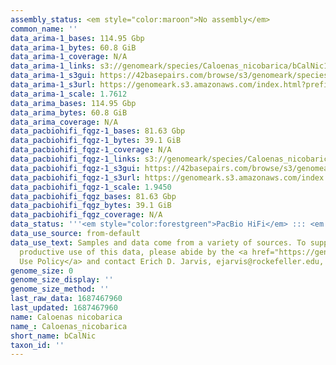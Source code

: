 ```yaml
---
assembly_status: <em style="color:maroon">No assembly</em>
common_name: ''
data_arima-1_bases: 114.95 Gbp
data_arima-1_bytes: 60.8 GiB
data_arima-1_coverage: N/A
data_arima-1_links: s3://genomeark/species/Caloenas_nicobarica/bCalNic1/genomic_data/arima/<br>
data_arima-1_s3gui: https://42basepairs.com/browse/s3/genomeark/species/Caloenas_nicobarica/bCalNic1/genomic_data/arima/
data_arima-1_s3url: https://genomeark.s3.amazonaws.com/index.html?prefix=species/Caloenas_nicobarica/bCalNic1/genomic_data/arima/
data_arima-1_scale: 1.7612
data_arima_bases: 114.95 Gbp
data_arima_bytes: 60.8 GiB
data_arima_coverage: N/A
data_pacbiohifi_fqgz-1_bases: 81.63 Gbp
data_pacbiohifi_fqgz-1_bytes: 39.1 GiB
data_pacbiohifi_fqgz-1_coverage: N/A
data_pacbiohifi_fqgz-1_links: s3://genomeark/species/Caloenas_nicobarica/bCalNic1/genomic_data/pacbio_hifi/<br>
data_pacbiohifi_fqgz-1_s3gui: https://42basepairs.com/browse/s3/genomeark/species/Caloenas_nicobarica/bCalNic1/genomic_data/pacbio_hifi/
data_pacbiohifi_fqgz-1_s3url: https://genomeark.s3.amazonaws.com/index.html?prefix=species/Caloenas_nicobarica/bCalNic1/genomic_data/pacbio_hifi/
data_pacbiohifi_fqgz-1_scale: 1.9450
data_pacbiohifi_fqgz_bases: 81.63 Gbp
data_pacbiohifi_fqgz_bytes: 39.1 GiB
data_pacbiohifi_fqgz_coverage: N/A
data_status: '''<em style="color:forestgreen">PacBio HiFi</em> ::: <em style="color:forestgreen">Arima</em>'''
data_use_source: from-default
data_use_text: Samples and data come from a variety of sources. To support fair and
  productive use of this data, please abide by the <a href="https://genome10k.soe.ucsc.edu/data-use-policies/">Data
  Use Policy</a> and contact Erich D. Jarvis, ejarvis@rockefeller.edu, with any questions.
genome_size: 0
genome_size_display: ''
genome_size_method: ''
last_raw_data: 1687467960
last_updated: 1687467960
name: Caloenas nicobarica
name_: Caloenas_nicobarica
short_name: bCalNic
taxon_id: ''
---
```

